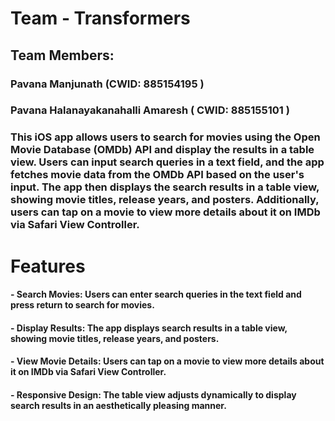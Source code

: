 # Team - Transformers
## Team Members:
### Pavana Manjunath (CWID: 885154195 )
### Pavana Halanayakanahalli Amaresh ( CWID: 885155101 )

### This iOS app allows users to search for movies using the Open Movie Database (OMDb) API and display the results in a table view. Users can input search queries in a text field, and the app fetches movie data from the OMDb API based on the user's input. The app then displays the search results in a table view, showing movie titles, release years, and posters. Additionally, users can tap on a movie to view more details about it on IMDb via Safari View Controller.
# Features
#### - Search Movies: Users can enter search queries in the text field and press return to search for movies.
#### - Display Results: The app displays search results in a table view, showing movie titles, release years, and posters.
#### - View Movie Details: Users can tap on a movie to view more details about it on IMDb via Safari View Controller.
#### - Responsive Design: The table view adjusts dynamically to display search results in an aesthetically pleasing manner.


